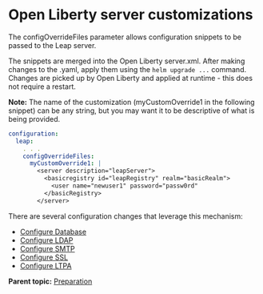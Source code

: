 # Open Liberty server customizations 

The configOverrideFiles parameter allows configuration snippets to be passed to the Leap server.

The snippets are merged into the Open Liberty server.xml. After making changes to the .yaml, apply them using the `helm upgrade ...` command. Changes are picked up by Open Liberty and applied at runtime - this does not require a restart.

**Note:** The name of the customization \(myCustomOverride1 in the following snippet\) can be any string, but you may want it to be descriptive of what is being provided.

```yaml
configuration: 
  leap:
    . . . 
    configOverrideFiles: 
      myCustomOverride1: | 
        <server description="leapServer"> 
          <basicregistry id="leapRegistry" realm="basicRealm"> 
            <user name="newuser1" password="passw0rd" 
          </basicRegistry> 
        </server>
```
There are several configuration changes that leverage this mechanism: 

- [Configure Database](helm_configure_db.md)
- [Configure LDAP](helm_configure_ldap.md)
- [Configure SMTP](helm_configure_smtp.md)
- [Configure SSL](helm_configure_ssl.md)
- [Configure LTPA](helm_admin_customsecret.md#using-custom-secrets-as-key-file)

**Parent topic:** [Preparation](helm_preparation.md)

